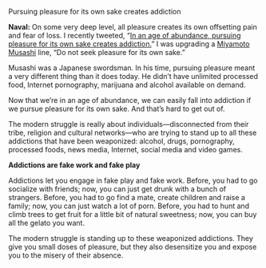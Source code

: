 



Pursuing pleasure for its own sake creates addiction

**Naval:** On some very deep level, all pleasure creates its own offsetting pain and fear of loss. I recently tweeted, “[In an age of abundance, pursuing pleasure for its own sake creates addiction.](https://twitter.com/naval/status/1183731193516351491?s=21)” I was upgrading a [Miyamoto Musashi](https://www.google.com/search?q=miyamoto+musashi&ie=UTF-8&oe=UTF-8&hl=en-us&client=safari) line, “Do not seek pleasure for its own sake.”

Musashi was a Japanese swordsman. In his time, pursuing pleasure meant a very different thing than it does today. He didn’t have unlimited processed food, Internet pornography, marijuana and alcohol available on demand.

Now that we’re in an age of abundance, we can easily fall into addiction if we pursue pleasure for its own sake. And that’s hard to get out of.

The modern struggle is really about individuals—disconnected from their tribe, religion and cultural networks—who are trying to stand up to all these addictions that have been weaponized: alcohol, drugs, pornography, processed foods, news media, Internet, social media and video games. 

**Addictions are fake work and fake play**

Addictions let you engage in fake play and fake work. Before, you had to go socialize with friends; now, you can just get drunk with a bunch of strangers. Before, you had to go find a mate, create children and raise a family; now, you can just watch a lot of porn. Before, you had to hunt and climb trees to get fruit for a little bit of natural sweetness; now, you can buy all the gelato you want.

The modern struggle is standing up to these weaponized addictions. They give you small doses of pleasure, but they also desensitize you and expose you to the misery of their absence.